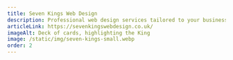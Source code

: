 ```yaml
---
title: Seven Kings Web Design
description: Professional web design services tailored to your business needs. Create a stunning online presence with Seven Kings Web Design!
articleLink: https://sevenkingswebdesign.co.uk/
imageAlt: Deck of cards, highlighting the King
image: /static/img/seven-kings-small.webp
order: 2
---
```


